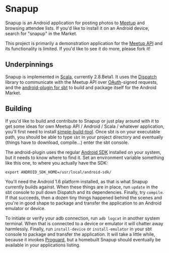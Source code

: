 Snapup
======

Snapup is an Android application for posting photos to [Meetup][meetup] and browsing attendee lists. If you'd like to install it on an Android device, search for "snapup" in the Market.

This project is primarily a demonstration application for the [Meetup API][api] and its functionality is limited. If you'd like to see it do more, please fork it!

[meetup]: http://www.meetup.com/
[api]: http://www.meetup.com/meetup_api/

Underpinnings
-------------

Snapup is implemented in [Scala][scala], currently 2.8.Beta1. It uses the [Dispatch][dispatch] library to communicate with the Meetup API over [OAuth][oauth]-signed requests, and the [android-plugin for sbt][asbt] to build and package itself for the Android Market.

[scala]: http://www.scala-lang.org/
[dispatch]: http://dispatch.databinder.net/
[oauth]: http://oauth.net/
[asbt]: http://github.com/jberkel/android-plugin

Building
--------

If you'd like to build and contribute to Snapup or just play around with it to get some ideas for own Meetup API / Android / Scala / whatever application, you'll first need to install [simple-build-tool][sbt]. Once sbt is on your executable path, you should be able to type `sbt` in your project directory and eventually (things have to download, compile...) enter the sbt console. 

[sbt]: http://code.google.com/p/simple-build-tool/

The android-plugin uses the regular [Android SDK][sdk] installed on your system, but it needs to know where to find it. Set an environment variable something like this one, to where you actually have the SDK:

    export ANDROID_SDK_HOME=/usr/local/android-sdk/

You'll need the Android 1.6 platform installed, as that is what Snapup currently builds against. When these things are in place, run `update` in the sbt console to pull down Dispatch and its dependencies. Finally, try `compile`. If that succeeds, then a dozen tiny things happened behind the scenes and you're in good shape to package and transfer the application to an Android emulator or device.

To initiate or verify your adb connection, run `adb logcat` in another system terminal. When that is connected to a device or emulator it will chatter away harmlessly. Finally, run `install-device` or `install-emulator` in your sbt console to package and transfer the application. It will take a little while, because it invokes [Proguard][pg], but a homebuilt Snapup should eventually be available in your applications listing.

[sdk]: http://developer.android.com/sdk/
[pg]: http://proguard.sourceforge.net/